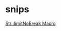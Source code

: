 # snips

[Str::limitNoBreak Macro](https://github.com/john-dent/snips/blob/513e45c37fa677f3f779a164bbc897cfc27fb49c/limitNoBreak.md)
